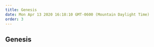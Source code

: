 ```yaml
---
title: Genesis
date: Mon Apr 13 2020 16:18:10 GMT-0600 (Mountain Daylight Time)
order: 3
---
```


## Genesis
